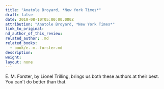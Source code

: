 ```yaml
---
title: "Anatole Broyard, *New York Times*"
draft: false
date: 2010-08-10T05:00:00.000Z
attribution: "Anatole Broyard, *New York Times*"
link_to_original:
nd_author_of_this_review:
related_author: .md
related_books:
  - book/e.-m.-forster.md
description:
weight:
layout: none
---
```

E. M. Forster, by Lionel Trilling, brings us both these authors at their best. You can't do better than that.

